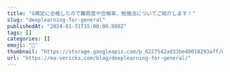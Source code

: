 ```yaml
---
title: "G検定に合格したので難易度や合格率、勉強法についてご紹介します！"
slug: "deeplearning-for-general"
publishedAt: "2024-01-31T15:00:00.000Z"
tags: []
categories: []
emoji: "🐺"
thumbnail: "https://storage.googleapis.com/p_6227542ad33be40018293aff/07c0e676-e910-48c1-b335-ff22c4301dea/deeplearning-for-general.png"
url: "https://ma-vericks.com/blog/deeplearning-for-general/"
---
```



